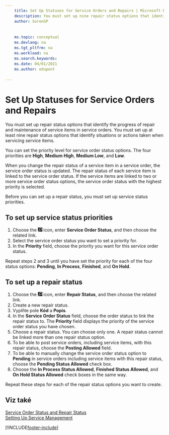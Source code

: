 ```yaml
---
    title: Set Up Statuses for Service Orders and Repairs | Microsoft Docs
    description: You must set up nine repair status options that identify the progress of repair and maintenance of service items in service orders.
    author: SorenGP

    
    ms.topic: conceptual
    ms.devlang: na
    ms.tgt_pltfrm: na
    ms.workload: na
    ms.search.keywords:
    ms.date: 04/01/2021
    ms.author: edupont

---
```

# Set Up Statuses for Service Orders and Repairs

You must set up repair status options that identify the progress of repair and maintenance of service items in service orders. You must set up at least nine repair status options that identify situations or actions taken when servicing service items.

You can set the priority level for service order status options. The four priorities are **High**, **Medium High**, **Medium Low**, and **Low**.

When you change the repair status of a service item in a service order, the service order status is updated. The repair status of each service item is linked to the service order status. If the service items are linked to two or more service order status options, the service order status with the highest priority is selected.

Before you can set up a repair status, you must set up service status priorities.

## To set up service status priorities

1. Choose the ![Lightbulb that opens the Tell Me feature.](media/ui-search/search_small.png "Tell me what you want to do") icon, enter **Service Order Status**, and then choose the related link.
2. Select the service order status you want to set a priority for.
3. In the **Priority** field, choose the priority you want for this service order status.

Repeat steps 2 and 3 until you have set the priority for each of the four status options: **Pending**, **In Process**, **Finished**, and **On Hold**.

## To set up a repair status

1. Choose the ![Lightbulb that opens the Tell Me feature.](media/ui-search/search_small.png "Tell me what you want to do") icon, enter **Repair Status**, and then choose the related link.
2. Create a new repair status.
3. Vyplňte pole **Kód** a **Popis**.
4. In the **Service Order Status** field, choose the order status to link the repair status to. The **Priority** field displays the priority of the service order status you have chosen.
5. Choose a repair status. You can choose only one. A repair status cannot be linked more than one repair status option.
6. To be able to post service orders, including service items, with this repair status, choose the **Posting Allowed** field.
7. To be able to manually change the service order status option to **Pending** in service orders including service items with this repair status, choose the **Pending Status Allowed** check box.
8. Choose the **In Process Status Allowed**, **Finished Status Allowed**, and **On Hold Status Allowed** check boxes in the same way.

Repeat these steps for each of the repair status options you want to create.

## Viz také

[Service Order Status and Repair Status](service-service-order-status-and-repair-status.md)  
[Setting Up Service Management](service-setup-service.md)


[!INCLUDE[footer-include](includes/footer-banner.md)]